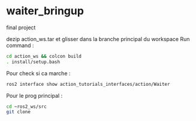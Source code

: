 # waiter_bringup
final project


dezip action_ws.tar et glisser dans la branche principal du workspace
Run command : 
```bash
cd action_ws && colcon build
. install/setup.bash
```
Pour check si ca marche :
```bash
ros2 interface show action_tutorials_interfaces/action/Waiter
```

Pour le prog principal :
```bash
cd ~ros2_ws/src
git clone 
```

